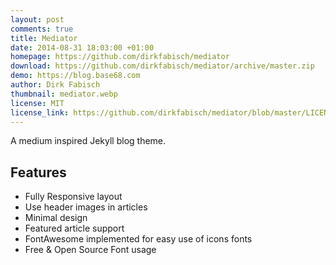 ```yaml
---
layout: post
comments: true
title: Mediator
date: 2014-08-31 18:03:00 +01:00
homepage: https://github.com/dirkfabisch/mediator
download: https://github.com/dirkfabisch/mediator/archive/master.zip
demo: https://blog.base68.com
author: Dirk Fabisch
thumbnail: mediator.webp
license: MIT
license_link: https://github.com/dirkfabisch/mediator/blob/master/LICENCE
---
```


A medium inspired Jekyll blog theme.

## Features

* Fully Responsive layout
* Use header images in articles
* Minimal design
* Featured article support
* FontAwesome implemented for easy use of icons fonts
* Free & Open Source Font usage
